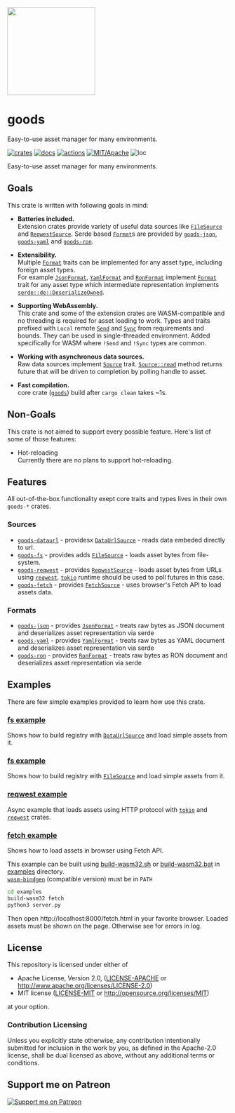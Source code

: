 
<img src="logo/goods.logo.svg" width="200" />

# goods

Easy-to-use asset manager for many environments.

[![crates](https://img.shields.io/crates/v/goods.svg?style=for-the-badge&label=goods)](https://crates.io/crates/goods)
[![docs](https://img.shields.io/badge/docs.rs-goods-66c2a5?style=for-the-badge&labelColor=555555&logoColor=white)](https://docs.rs/goods)
[![actions](https://img.shields.io/github/workflow/status/zakarumych/goods/Rust/master?style=for-the-badge)](https://github.com/zakarumych/goods/actions?query=workflow%3ARust)
[![MIT/Apache](https://img.shields.io/badge/license-MIT%2FApache-blue.svg?style=for-the-badge)](COPYING)
![loc](https://img.shields.io/tokei/lines/github/zakarumych/goods?style=for-the-badge)

Easy-to-use asset manager for many environments.

## Goals

This crate is written with following goals in mind:

* **Batteries included.**\
  Extension crates provide variety of useful data sources like [`FileSource`] and [`ReqwestSource`].
  Serde based [`Format`]s are provided by [`goods-json`], [`goods-yaml`] and [`goods-ron`].

* **Extensibility.**\
  Multiple [`Format`] traits can be implemented for any asset type, including foreign asset types.\
  For example [`JsonFormat`], [`YamlFormat`] and [`RonFormat`] implement [`Format`] trait for any asset type
  which intermediate representation implements [`serde::de::DeserializeOwned`].

* **Supporting WebAssembly.**\
  This crate and some of the extension crates are WASM-compatible and no threading is required for asset loading to work.
  Types and traits prefixed with `Local` remote [`Send`] and [`Sync`] from requirements and bounds.
  They can be used in single-threaded environment. Added specifically for WASM where `!Send` and `!Sync` types are common.

* **Working with asynchronous data sources.**\
  Raw data sources implement [`Source`] trait.
  [`Source::read`] method returns future that will be driven to completion by polling handle to asset.

* **Fast compilation.**\
  core crate ([`goods`]) build after `cargo clean` takes ~1s.

## Non-Goals

This crate is not aimed to support every possible feature.
Here's list of some of those features:

* Hot-reloading\
   Currently there are no plans to support hot-reloading.

## Features

All out-of-the-box functionality exept core traits and types lives in their own `goods-*` crates.

### Sources

* [`goods-dataurl`] - providesx [`DataUrlSource`] - reads data embeded directly to url.
* [`goods-fs`] - provides adds [`FileSource`] - loads asset bytes from file-system.
* [`goods-reqwest`] - provides [`ReqwestSource`] - loads asset bytes from URLs using [`reqwest`].
  [`tokio`] runtime should be used to poll futures in this case.
* [`goods-fetch`] - provides [`FetchSource`] - uses browser's Fetch API to load assets data.

### Formats

* [`goods-json`] - provides [`JsonFormat`] - treats raw bytes as JSON document and deserializes asset representation via serde
* [`goods-yaml`] - provides [`YamlFormat`] - treats raw bytes as YAML document and deserializes asset representation via serde
* [`goods-ron`] - provides [`RonFormat`] - treats raw bytes as RON document and deserializes asset representation via serde

## Examples

There are few simple examples provided to learn how use this crate.

### [fs example](./examples/src/dataurl.rs)
Shows how to build registry with [`DataUrlSource`] and load simple assets from it.

### [fs example](./examples/src/fs.rs)
Shows how to build registry with [`FileSource`] and load simple assets from it.

### [reqwest example](./examples/src/reqwest.rs)
Async example that loads assets using HTTP protocol with [`tokio`] and [`reqwest`] crates.

### [fetch example](./examples/src/fetch.rs)
Shows how to load assets in browser using Fetch API.

This example can be built using [build-wasm32.sh](./examples/build-wasm32.sh) or [build-wasm32.bat](./examples/build-wasm32.bat) in [examples](./examples) directory.\
[`wasm-bindgen`] (compatible version) must be in `PATH`

```sh
cd examples
build-wasm32 fetch
python3 server.py
```

Then open http://localhost:8000/fetch.html in your favorite browser.
Loaded assets must be shown on the page. Otherwise see for errors in log.

## License

This repository is licensed under either of

* Apache License, Version 2.0, ([LICENSE-APACHE](LICENSE-APACHE) or http://www.apache.org/licenses/LICENSE-2.0)
* MIT license ([LICENSE-MIT](LICENSE-MIT) or http://opensource.org/licenses/MIT)

at your option.

### Contribution Licensing

Unless you explicitly state otherwise, any contribution intentionally submitted for inclusion in the work by you, as defined in the Apache-2.0 license, shall be dual licensed as above, without any additional terms or conditions.

[`goods`]: https://docs.rs/goods
[`goods-json`]: https://docs.rs/goods-json
[`goods-yaml`]: https://docs.rs/goods-yaml
[`goods-ron`]: https://docs.rs/goods-ron
[`goods-dataurl`]: https://docs.rs/goods-dataurl
[`goods-fs`]: https://docs.rs/goods-fs
[`goods-fetch`]: https://docs.rs/goods-fetch
[`goods-reqwest`]: https://docs.rs/goods-reqwest

[`Format`]: https://docs.rs/goods/latest/goods/trait.Format.html
[`Source`]: https://docs.rs/goods/latest/goods/trait.Source.html
[`Source::read`]: https://docs.rs/goods/latest/goods/trait.Source.html#tymethod.read

[`JsonFormat`]: https://docs.rs/goods-json/latest/goods-json/struct.JsonFormat.html
[`YamlFormat`]: https://docs.rs/goods-yaml/latest/goods-yaml/struct.YamlFormat.html
[`RonFormat`]: https://docs.rs/goods-ron/latest/goods-ron/struct.RonFormat.html

[`DataUrlSource`]: https://docs.rs/goods-fs/latest/goods-dataurl/struct.DataUrlSource.html
[`FileSource`]: https://docs.rs/goods-fs/latest/goods-fs/struct.FileSource.html
[`FetchSource`]: https://docs.rs/goods-fetch/latest/goods-fetch/struct.FetchSource.html
[`ReqwestSource`]: https://docs.rs/goods-reqwest/latest/goods-reqwest/struct.ReqwestSource.html

[`Send`]: https://doc.rust-lang.org/std/marker/trait.Send.html
[`Sync`]: https://doc.rust-lang.org/std/marker/trait.Sync.html
[`serde::de::DeserializeOwned`]: https://docs.rs/serde/1/serde/de/trait.DeserializeOwned.html
[`tokio`]: https://tokio.rs/
[`reqwest`]: https://docs.rs/reqwest
[`wasm-bindgen`]: https://github.com/rustwasm/wasm-bindgen

## Support me on Patreon

[![Support me on Patreon](https://img.shields.io/endpoint.svg?url=https%3A%2F%2Fshieldsio-patreon.vercel.app%2Fapi%3Fusername%3Dzakarum%26type%3Dpatrons&style=for-the-badge)](https://patreon.com/zakarum)
